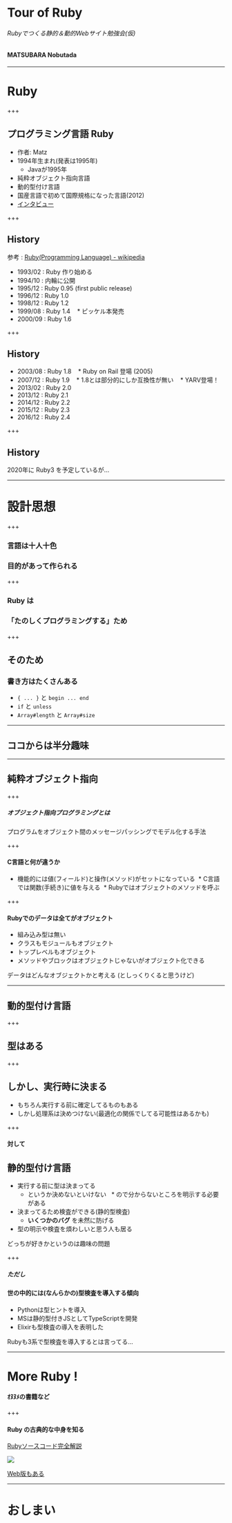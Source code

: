 # Tour of Ruby

###### Rubyでつくる静的＆動的Webサイト勉強会(仮)

#### MATSUBARA Nobutada

---

# Ruby

+++

## プログラミング言語 Ruby

* 作者: Matz
* 1994年生まれ(発表は1995年)
    * Javaが1995年
* 純粋オブジェクト指向言語
* 動的型付け言語
* 国産言語で初めて国際規格になった言語(2012)
* [インタビュー](http://web-engineer.buyuden.net/interview/matz/)

+++

## History

参考 : [Ruby(Programming Language) - wikipedia](https://en.wikipedia.org/wiki/Ruby_(programming_language))

* 1993/02 : Ruby 作り始める
* 1994/10 : 内輪に公開
* 1995/12 : Ruby 0.95 (first public release)
* 1996/12 : Ruby 1.0
* 1998/12 : Ruby 1.2
* 1999/08 : Ruby 1.4
    * ピッケル本発売
* 2000/09 : Ruby 1.6

+++

## History

* 2003/08 : Ruby 1.8
    * Ruby on Rail 登場 (2005)
* 2007/12 : Ruby 1.9
    * 1.8とは部分的にしか互換性が無い
    * YARV登場！
* 2013/02 : Ruby 2.0
* 2013/12 : Ruby 2.1
* 2014/12 : Ruby 2.2
* 2015/12 : Ruby 2.3
* 2016/12 : Ruby 2.4

+++

## History

2020年に Ruby3 を予定しているが...

---

# 設計思想

+++

### 言語は十人十色

### 目的があって作られる

+++

### Ruby は
### 「たのしくプログラミングする」ため

+++

## そのため
### 書き方はたくさんある

* `{ ... }` と `begin ... end`
* `if` と `unless`
* `Array#length` と `Array#size`

---

## ココからは半分趣味

---

## 純粋オブジェクト指向

+++

##### オブジェクト指向プログラミングとは

プログラムをオブジェクト間のメッセージパッシングでモデル化する手法

+++

#### C言語と何が違うか

* 機能的には値(フィールド)と操作(メソッド)がセットになっている
  * C言語では関数(手続き)に値を与える
  * Rubyではオブジェクトのメソッドを呼ぶ

+++

#### Rubyでのデータは全てがオブジェクト

* 組み込み型は無い
* クラスもモジュールもオブジェクト
* トップレベルもオブジェクト
* メソッドやブロックはオブジェクトじゃないがオブジェクト化できる

データはどんなオブジェクトかと考える
(としっくりくると思うけど)

---

## 動的型付け言語

+++

## 型はある

+++

## しかし、実行時に決まる

* もちろん実行する前に確定してるものもある
* しかし処理系は決めつけない(最適化の関係でしてる可能性はあるかも)

+++

#### 対して
## 静的型付け言語

* 実行する前に型は決まってる
    * というか決めないといけない
    * ので分からないところを明示する必要がある
* 決まってるため検査ができる(静的型検査)
    * **いくつかのバグ** を未然に防げる
* 型の明示や検査を煩わしいと思う人も居る

どっちが好きかというのは趣味の問題

+++

##### ただし
#### 世の中的には(なんらかの)型検査を導入する傾向

* Pythonは型ヒントを導入
* MSは静的型付きJSとしてTypeScriptを開発
* Elixirも型検査の導入を表明した

Rubyも3系で型検査を導入するとは言ってる...

---

# More Ruby !
#### ｵﾇﾇﾒの書籍など

+++

#### Ruby の古典的な中身を知る

[Rubyソースコード完全解説](http://amzn.asia/eAPla6c)

![](https://images-na.ssl-images-amazon.com/images/I/51MQAYG70TL.jpg)

[Web版もある](http://i.loveruby.net/ja/rhg/book/)


---

# おしまい
